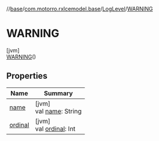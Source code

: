 //[base](../../../../index.md)/[com.motorro.rxlcemodel.base](../../index.md)/[LogLevel](../index.md)/[WARNING](index.md)

# WARNING

[jvm]\
[WARNING](index.md)()

## Properties

| Name | Summary |
|---|---|
| [name](../-i-n-f-o/index.md#-372974862%2FProperties%2F-553753920) | [jvm]<br>val [name](../-i-n-f-o/index.md#-372974862%2FProperties%2F-553753920): String |
| [ordinal](../-i-n-f-o/index.md#-739389684%2FProperties%2F-553753920) | [jvm]<br>val [ordinal](../-i-n-f-o/index.md#-739389684%2FProperties%2F-553753920): Int |
